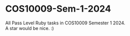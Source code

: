 # COS10009-Sem-1-2024
All Pass Level Ruby tasks in COS10009 Semester 1 2024.</br>
A star would be nice. :)
